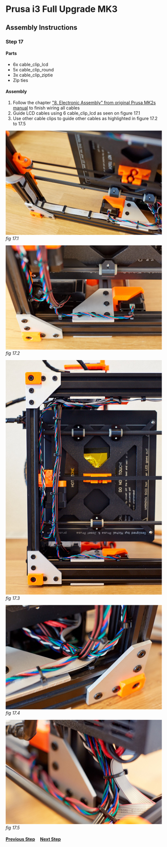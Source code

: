 # Prusa i3 Full Upgrade MK3

## Assembly Instructions

### Step 17

#### Parts  

* 6x cable_clip_lcd
* 5x cable_clip_round
* 3x cable_clip_ziptie
* Zip ties

#### Assembly

1. Follow the chapter ["8. Electronic Assembly" from original Prusa MK2s manual](http://manual.prusa3d.com/Guide/8.+Electronics+assembly/279?lang=en) to finish wiring all cables
1. Guide LCD cables using 6 cable_clip_lcd as seen on figure 17.1
1. Use other cable clips to guide other cables as highlighted in figure 17.2 to 17.5

![](img/fig17.1.jpg)\
*fig 17.1*

![](img/fig17.2.jpg)\
*fig 17.2*

![](img/fig17.3.jpg)\
*fig 17.3*

![](img/fig17.4.jpg)\
*fig 17.4*

![](img/fig17.5.jpg)\
*fig 17.5*

#### [Previous Step](step16.md) &nbsp;&nbsp;&nbsp; [Next Step](step18.md)
